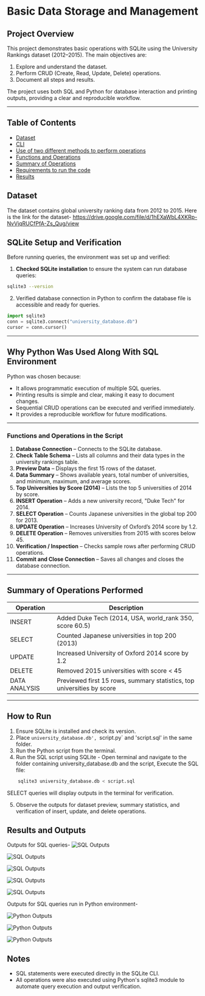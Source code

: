 # Basic Data Storage and Management 

## Project Overview

This project demonstrates basic operations with SQLite using the University Rankings dataset (2012–2015). The main objectives are:

1. Explore and understand the dataset.  
2. Perform CRUD (Create, Read, Update, Delete) operations.  
3. Document all steps and results.  

The project uses both SQL and Python for database interaction and printing outputs, providing a clear and reproducible workflow.

---
## Table of Contents

* [Dataset](#dataset)
* [CLI](#SQLite-Setup-and-Verification)
* [Use of two different methods to perform operations](#Why-Python-Was-Used-Along-With-SQL-Environment)
* [Functions and Operations](#Functions-and-Operations-in-the-Script)
* [Summary of Operations](#Summary-of-Operations-Performed)
* [Requirements to run the code](#How-to-Run)
* [Results](#Results-and-Outputs)

## Dataset

The dataset contains global university ranking data from 2012 to 2015. Here is the link for the dataset- https://drive.google.com/file/d/1hEXaWbL4XKRp-NvVjqRUCfPfA-Zs_Qug/view

## SQLite Setup and Verification

Before running queries, the environment was set up and verified:

1. **Checked SQLite installation** to ensure the system can run database queries:

```bash
sqlite3 --version
```

2. Verified database connection in Python to confirm the database file is accessible and ready for queries.

```python
import sqlite3
conn = sqlite3.connect("university_database.db")
cursor = conn.cursor()
```

---

## Why Python Was Used Along With SQL Environment

Python was chosen because:

- It allows programmatic execution of multiple SQL queries.  
- Printing results is simple and clear, making it easy to document changes.  
- Sequential CRUD operations can be executed and verified immediately.  
- It provides a reproducible workflow for future modifications.  

---
### Functions and Operations in the Script

1. **Database Connection** – Connects to the SQLite database.  
2. **Check Table Schema** – Lists all columns and their data types in the university rankings table.  
3. **Preview Data** – Displays the first 15 rows of the dataset.  
4. **Data Summary** – Shows available years, total number of universities, and minimum, maximum, and average scores.  
5. **Top Universities by Score (2014)** – Lists the top 5 universities of 2014 by score.  
6. **INSERT Operation** – Adds a new university record, "Duke Tech" for 2014.  
7. **SELECT Operation** – Counts Japanese universities in the global top 200 for 2013.  
8. **UPDATE Operation** – Increases University of Oxford’s 2014 score by 1.2.  
9. **DELETE Operation** – Removes universities from 2015 with scores below 45.  
10. **Verification / Inspection** – Checks sample rows after performing CRUD operations.  
11. **Commit and Close Connection** – Saves all changes and closes the database connection.

---

## Summary of Operations Performed

| Operation  | Description                                               |
|------------|-----------------------------------------------------------|
| INSERT     | Added Duke Tech (2014, USA, world_rank 350, score 60.5) |
| SELECT     | Counted Japanese universities in top 200 (2013)          |
| UPDATE     | Increased University of Oxford 2014 score by 1.2         |
| DELETE     | Removed 2015 universities with score < 45                |
| DATA ANALYSIS | Previewed first 15 rows, summary statistics, top universities by score |

---
## How to Run

1. Ensure SQLite is installed and check its version.  
2. Place `university_database.db', `script.py` and 'script.sql' in the same folder.  
3. Run the Python script from the terminal.  
4. Run the SQL script using SQLite -
Open terminal and navigate to the folder containing university_database.db and the script, Execute the SQL file:
```sql
    sqlite3 university_database.db < script.sql 
```
SELECT queries will display outputs in the terminal for verification.

5. Observe the outputs for dataset preview, summary statistics, and verification of insert, update, and delete operations.

## Results and Outputs

Outputs for SQL queries-
![SQL Outputs](images_outputs/SQL_o:p1.png)

![SQL Outputs](images_outputs/SQL_o:p2.png)

![SQL Outputs](images_outputs/SQL_o:p3.png)

![SQL Outputs](images_outputs/SQL_o:p4.png)

![SQL Outputs](images_outputs/SQL_o:p5.png)

Outputs for SQL queries run in Python environment-

![Python Outputs](images_outputs/Python_o:p1.png)

![Python Outputs](images_outputs/Python_o:p2.png)

![Python Outputs](images_outputs/Python_o:p3.png)


## Notes
- SQL statements were executed directly in the SQLite CLI.  
- All operations were also executed using Python's sqlite3 module to automate query execution and output verification.  

